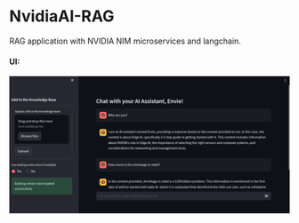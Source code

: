 # NvidiaAI-RAG

RAG application with NVIDIA NIM microservices and langchain.  

#### UI:
![UI](assets/RAG_with_Nvidia.png)